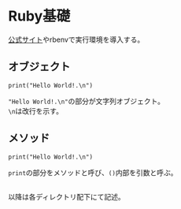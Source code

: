 # Ruby基礎
[公式サイト](https://www.ruby-lang.org/ja/)やrbenvで実行環境を導入する。
## オブジェクト
```
print("Hello World!.\n")
```
`"Hello World!.\n"`の部分が文字列オブジェクト。  
`\n`は改行を示す。  
## メソッド
```
print("Hello World!.\n")
```
`print`の部分をメソッドと呼び、`()`内部を引数と呼ぶ。
##
以降は各ディレクトリ配下にて記述。
##
##
##
##
##
##
##